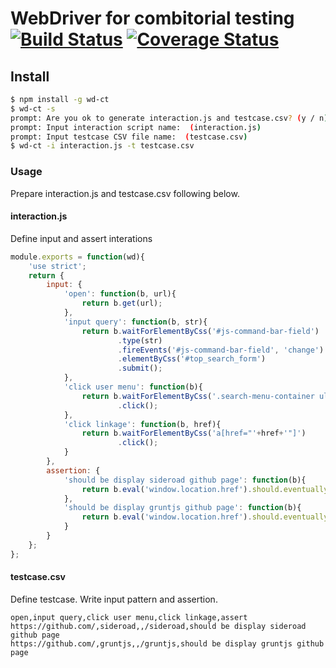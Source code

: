 # WebDriver for combitorial testing[![Build Status](https://travis-ci.org/sideroad/wd-ct.svg?branch=master)](https://travis-ci.org/sideroad/wd-ct) [![Coverage Status](https://coveralls.io/repos/sideroad/wd-ct/badge.png?branch=master)](https://coveralls.io/r/sideroad/wd-ct?branch=master)

## Install

```sh
$ npm install -g wd-ct
$ wd-ct -s
prompt: Are you ok to generate interaction.js and testcase.csv? (y / n):  y
prompt: Input interaction script name:  (interaction.js) 
prompt: Input testcase CSV file name:  (testcase.csv) 
$ wd-ct -i interaction.js -t testcase.csv
```

### Usage
Prepare interaction.js and testcase.csv following below.

#### interaction.js

Define input and assert interations

```js
module.exports = function(wd){
	'use strict';
	return {
		input: {
			'open': function(b, url){
				return b.get(url);
			},
			'input query': function(b, str){
				return b.waitForElementByCss('#js-command-bar-field')
				        .type(str)
				        .fireEvents('#js-command-bar-field', 'change')
				        .elementByCss('#top_search_form')
				        .submit();
			},
			'click user menu': function(b){
				return b.waitForElementByCss('.search-menu-container ul.menu li:nth-of-type(4) a')
				        .click();
			},
			'click linkage': function(b, href){
                return b.waitForElementByCss('a[href="'+href+'"]')
                        .click();
			}
		},
		assertion: {
			'should be display sideroad github page': function(b){
				return b.eval('window.location.href').should.eventually.equal('https://github.com/sideroad');
			},
			'should be display gruntjs github page': function(b){
				return b.eval('window.location.href').should.eventually.equal('https://github.com/gruntjs');
			}
		}
	};
};
```

#### testcase.csv

Define testcase. Write input pattern and assertion.

```csv
open,input query,click user menu,click linkage,assert
https://github.com/,sideroad,,/sideroad,should be display sideroad github page
https://github.com/,gruntjs,,/gruntjs,should be display gruntjs github page
```


